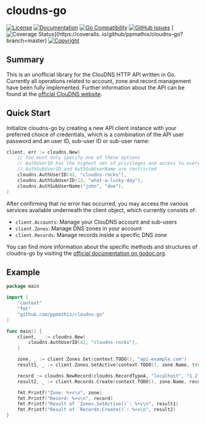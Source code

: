 # cloudns-go

[![License](https://img.shields.io/badge/license-GPL--3.0+-blue.svg)](https://github.com/ppmathis/cloudns-go/LICENSE.txt)
[![Documentation](http://img.shields.io/badge/docs-godoc.org-blue.svg)](https://godoc.org/github.com/ppmathis/cloudns-go)
[![Go Compatibility](https://img.shields.io/badge/golang-1.13-brightgreen.svg)](#)
[![GitHub issues](https://img.shields.io/github/issues/ppmathis/cloudns-go.svg)](https://github.com/ppmathis/cloudns-go/issues)
[![Coverage Status](https://coveralls.io/repos/github/ppmathis/cloudns-go/badge.svg?branch=master)](https://coveralls.
io/github/ppmathis/cloudns-go?branch=master)
[![Copyright](https://img.shields.io/badge/copyright-Pascal_Mathis-lightgrey.svg)](#)

## Summary
This is an unofficial library for the ClouDNS HTTP API written in Go. Currently all operations related to account,
zone and record management have been fully implemented. Further information about the API can be found at the
[official ClouDNS website](https://www.cloudns.net/).

## Quick Start
Initialize cloudns-go by creating a new API client instance with your preferred choice of credentials, which is a
combination of the API user password and an user ID, sub-user ID or sub-user name:

```go
client, err := cloudns.New(
    // You must only specify one of these options
    // AuthUserID has the highest set of privileges and access to everything
    // AuthSubUserID and AuthSubUserName are restricted
    cloudns.AuthUserID(42, "cloudns-rocks"),
    cloudns.AuthSubUserID(13, "what-a-lucky-day"),
    cloudns.AuthSubUserName("john", "doe"),
)
```

After confirming that no error has occurred, you may access the various services available underneath the client object,
which currently consists of:

- `client.Accounts`: Manage your ClouDNS account and sub-users
- `client.Zones`: Manage DNS zones in your account
- `client.Records`: Manage records inside a specific DNS zone

You can find more information about the specific methods and structures of cloudns-go by visiting the
[official documentation on godoc.org](https://godoc.org/github.com/ppmathis/cloudns-go).


## Example
```go
package main

import (
	"context"
	"fmt"
	"github.com/ppmathis/cloudns-go"
)

func main() {
	client, _ := cloudns.New(
		cloudns.AuthUserID(42, "cloudns-rocks"),
	)

	zone, _ := client.Zones.Get(context.TODO(), "api-example.com")
	result1, _ := client.Zones.SetActive(context.TODO(), zone.Name, true)

	record := cloudns.NewRecord(cloudns.RecordTypeA, "localhost", "1.2.3.4", 3600)
	result2, _ := client.Records.Create(context.TODO(), zone.Name, record)

	fmt.Printf("Zone: %+v\n", zone)
	fmt.Printf("Record: %+v\n", record)
	fmt.Printf("Result of `Zones.SetActive()`: %+v\n", result1)
	fmt.Printf("Result of `Records.Create()`: %+v\n", result2)
}
```
